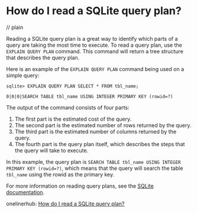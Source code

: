 # How do I read a SQLite query plan?
// plain

Reading a SQLite query plan is a great way to identify which parts of a query are taking the most time to execute. To read a query plan, use the `EXPLAIN QUERY PLAN` command. This command will return a tree structure that describes the query plan.

Here is an example of the `EXPLAIN QUERY PLAN` command being used on a simple query:

```
sqlite> EXPLAIN QUERY PLAN SELECT * FROM tbl_name;

0|0|0|SEARCH TABLE tbl_name USING INTEGER PRIMARY KEY (rowid=?)
```

The output of the command consists of four parts:
1. The first part is the estimated cost of the query.
2. The second part is the estimated number of rows returned by the query.
3. The third part is the estimated number of columns returned by the query.
4. The fourth part is the query plan itself, which describes the steps that the query will take to execute.

In this example, the query plan is `SEARCH TABLE tbl_name USING INTEGER PRIMARY KEY (rowid=?)`, which means that the query will search the table `tbl_name` using the rowid as the primary key.

For more information on reading query plans, see the [SQLite documentation](https://www.sqlite.org/eqp.html).

onelinerhub: [How do I read a SQLite query plan?](https://onelinerhub.com/sqlite/how-do-i-read-a-sqlite-query-plan)